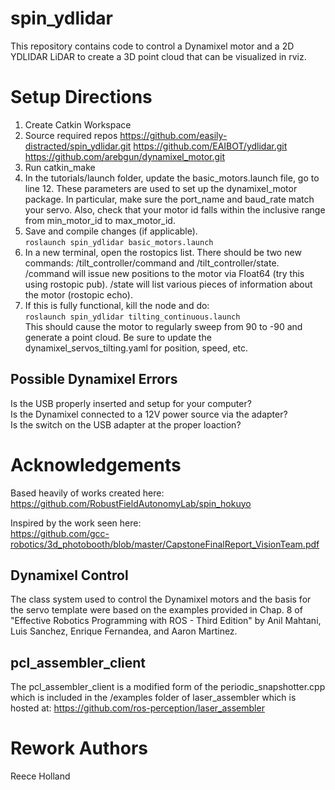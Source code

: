 # spin_ydlidar 
This repository contains code to control a Dynamixel motor and a 2D YDLIDAR LiDAR to create a 3D point cloud that can be visualized in rviz.


# Setup Directions
1. Create Catkin Workspace
2. Source required repos
  https://github.com/easily-distracted/spin_ydlidar.git
  https://github.com/EAIBOT/ydlidar.git
  https://github.com/arebgun/dynamixel_motor.git
3. Run catkin_make
4. In the tutorials/launch folder, update the basic_motors.launch file, go to line 12. These parameters are used to set up the dynamixel_motor package. In particular, make sure the port_name and baud_rate match your servo. Also, check that your motor id falls within the inclusive range from min_motor_id to max_motor_id. 
5. Save and compile changes (if applicable).<br/>
```roslaunch spin_ydlidar basic_motors.launch```<br/>
6. In a new terminal, open the rostopics list.  There should be two new commands: /tilt_controller/command and /tilt_controller/state.  /command will issue new positions to the motor via Float64 (try this using rostopic pub).  /state will list various pieces of information about the motor (rostopic echo).
7. If this is fully functional, kill the node and do:<br/>
```roslaunch spin_ydlidar tilting_continuous.launch```<br/>
This should cause the motor to regularly sweep from 90 to -90 and generate a point cloud.
Be sure to update the dynamixel_servos_tilting.yaml for position, speed, etc.

## Possible Dynamixel Errors
Is the USB properly inserted and setup for your computer?  
Is the Dynamixel connected to a 12V power source via the adapter?  
Is the switch on the USB adapter at the proper loaction?  

# Acknowledgements
Based heavily of works created here: </br>
https://github.com/RobustFieldAutonomyLab/spin_hokuyo

Inspired by the work seen here: </br>
https://github.com/gcc-robotics/3d_photobooth/blob/master/CapstoneFinalReport_VisionTeam.pdf </br>

## Dynamixel Control
The class system used to control the Dynamixel motors and the basis for the servo template were based on the examples provided in Chap. 8 of "Effective Robotics Programming with ROS - Third Edition" by Anil Mahtani, Luis Sanchez, Enrique Fernandea, and Aaron Martinez.
##
## pcl_assembler_client
The pcl_assembler_client is a modified form of the periodic_snapshotter.cpp which is included in the /examples folder of laser_assembler which is hosted at:
https://github.com/ros-perception/laser_assembler
##

# Rework Authors #

Reece Holland
